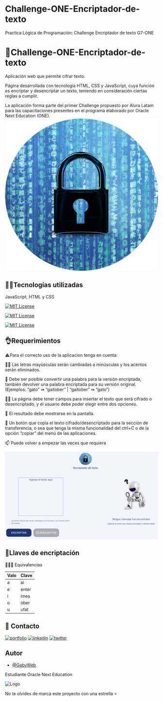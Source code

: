 # Challenge-ONE-Encriptador-de-texto
Practica Lógica de Programación: Challenge Encriptador de texto G7-ONE


# 🔐Challenge-ONE-Encriptador-de-texto

Aplicación web que permite cifrar texto.

Página desarrollada con tecnología HTML, CSS y JavaScript, cuya función es encriptar y desencriptar un texto, teniendo en consideración ciertas reglas a cumplir.

La aplicación forma parte del primer Challenge propuesto por Alura Latam para las capacitaciones presentes en el programa elaborado por Oracle Next Education (ONE).
![Logo](https://github.com/GabyWeb/Challenge-ONE-Encriptador-de-texto/blob/main/img/logo.png?raw=true)


## 🧑‍💻Tecnologías utilizadas


JavaScript, HTML y CSS

[![MIT License](https://camo.githubusercontent.com/7afbd8225429afb82e16df07a050cac6a5243a5bf76b998cd16af54aa4e572fb/68747470733a2f2f696d672e736869656c64732e696f2f62616467652f4a6176615363726970742d3541354135413f6c6f676f3d6a617661736372697074266c6f676f436f6c6f723d79656c6c6c6f77)](https://developer.mozilla.org/es/docs/Web/JavaScript)

[![MIT License](https://camo.githubusercontent.com/6fcc2916a96f2ae326f0a252ada4d7ada4b0dcec8ad8cbde33359dac72e7112e/68747470733a2f2f696d672e736869656c64732e696f2f62616467652f48544d4c2d3541354135413f6c6f676f3d68746d6c35)](https://developer.mozilla.org/es/docs/Web/HTML)

[![MIT License](https://camo.githubusercontent.com/0f4c628278a83e658311433ed6047cec61792ad0631849055c5b88ab0105664a/68747470733a2f2f696d672e736869656c64732e696f2f62616467652f4353532d3541354135413f6c6f676f3d63737333266c6f676f436f6c6f723d303141334438)](https://developer.mozilla.org/es/docs/Web/CSS)


## 👌Requerimientos

⚠️ Para el correcto uso de la aplicacion tenga en cuenta:

  👩‍💻 Las letras mayúsculas serán cambiadas a minúsculas y los acentos serán eliminados.

🧠 Debe ser posible convertir una palabra para la versión encriptada, también devolver una palabra encriptada para su versión original. (Ejemplos: “gato” ⇛ “gaitober” | “gaitober” ⇛ “gato”)

👯‍♀️ La página debe tener campos para insertar el texto que será cifrado o desencriptado, y el usuario debe poder elegir entre dos opciones.

🤔 El resultado debe mostrarse en la pantalla.

💬 Un botón que copia el texto cifrado/desencriptado para la sección de transferencia, o sea que tenga la misma funcionalidad del ctrl+C o de la opción “copiar” del menú de las aplicaciones.

📫 Puede volver a empezar las veces que requiera

![Logo](https://github.com/GabyWeb/Challenge-ONE-Encriptador-de-texto/blob/main/img/encriptador.png?raw=true)
## 🔑Llaves de encriptación

🕵🏻‍♀️ Equivalencias

| Valo             | Clave                                                                |
| ----------------- | ------------------------------------------------------------------ |
| a | ai |
| e | enter|
| i | imes |
| o | ober|
| u |ufat|


## 🔗 Contacto
[![portfolio](https://img.shields.io/badge/my_portfolio-000?style=for-the-badge&logo=ko-fi&logoColor=white)](https://github.com/GabyWeb)
[![linkedin](https://img.shields.io/badge/linkedin-0A66C2?style=for-the-badge&logo=linkedin&logoColor=white)](https://www.linkedin.com/in/gabriel-cardenas-web/)
[![twitter](https://img.shields.io/badge/twitter-1DA1F2?style=for-the-badge&logo=twitter&logoColor=white)](https://x.com/Gabygabycard)


## Autor

- [@GabyWeb](https://github.com/GabyWeb)

Estudiante Oracle Next Education

![Logo](https://ci3.googleusercontent.com/meips/ADKq_NawqtEhdf2ILJz1L250x5lzNjCQoCzRafMNjXeOD7bi0DdeuiYnO7ne33xVxl4ETLimyaT85ki1dmSA35tYcUeuqdqkUcUKQLX3xJLgkXIL8YpO3lmimMMh0lAAi2a0uyTrFSg5=s0-d-e1-ft#https://app.aluracursos.com/form-one/assets/images/emails/footer2-oracle-es.png)

No te olvides de marca este proyecto con una estrella ⭐
